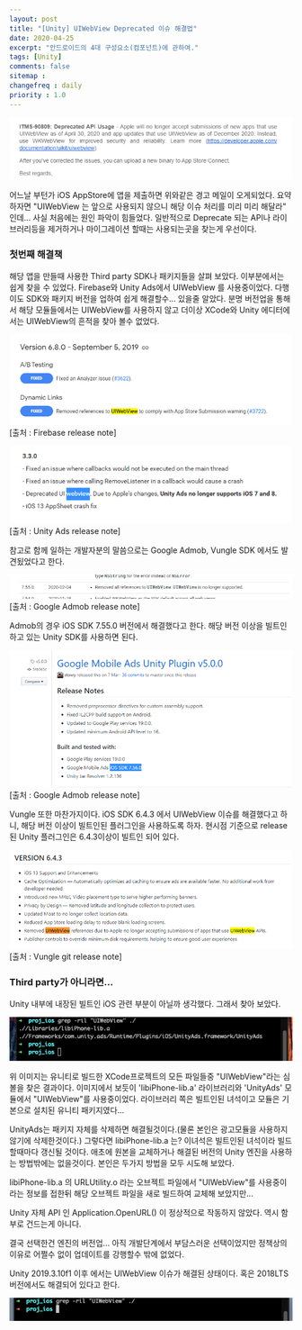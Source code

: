 ```yaml
---
layout: post
title: "[Unity] UIWebView Deprecated 이슈 해결법"
date: 2020-04-25
excerpt: "안드로이드의 4대 구성요소(컴포넌트)에 관하여."
tags: [Unity]
comments: false
sitemap :
changefreq : daily
priority : 1.0
---
```


![warning](/assets/img/uiwebview/warning.png)

어느날 부턴가 iOS AppStore에 앱을 제출하면 위와같은 경고 메일이 오게되었다.
요약하자면 "UIWebView 는 앞으로 사용되지 않으니 해당 이슈 처리를 미리 미리 해달라" 인데...
사실 처음에는 원인 파악이 힘들었다. 일반적으로 Deprecate 되는 API나 라이브러리등을 제거하거나 마이그레이션 할때는 사용되는곳을 찾는게 우선이다.

### 첫번째 해결책
해당 앱을 만들때 사용한 Third party SDK나 패키지들을 살펴 보았다. 이부분에서는 쉽게 찾을 수 있었다. Firebase와 Unity Ads에서 UIWebView 를 사용중이었다. 다행이도 SDK와 패키지 버전을 업하여 쉽게 해결할수... 있을줄 알았다. 분명 버전업을 통해서 해당 모듈들에서는 UIWebView를 사용하지 않고 더이상 XCode와 Unity 에디터에서는 UIWebView의 흔적을 찾아 볼수 없었다.

![firebase](/assets/img/uiwebview/firebase.png)
[출처 : Firebase release note]

![unityads](/assets/img/uiwebview/unityads.png)
[출처 : Unity Ads release note]

참고로 함께 일하는 개발자분의 말씀으로는 Google Admob, Vungle SDK 에서도 발견됬었다고 한다.

![admobios](/assets/img/uiwebview/admobios.png)
[출처 : Google Admob release note]

Admob의 경우 iOS SDK 7.55.0 버전에서 해결했다고 한다. 해당 버전 이상을 빌트인 하고 있는 Unity SDK를 사용하면 된다.

![admob](/assets/img/uiwebview/admob.png)
[출처 : Google Admob release note]

Vungle 또한 마찬가지이다. iOS SDK 6.4.3 에서 UIWebView 이슈를 해결했다고 하니, 해당 버전 이상이 빌트인된 플러그인을 사용하도록 하자. 현시점 기준으로 release된 Unity 플러그인은 6.4.3이상이 빌트인 되어 있다.

![vungleios](/assets/img/uiwebview/vungleios.png)
[출처 : Vungle git release note]


### Third party가 아니라면...
Unity 내부에 내장된 빌트인 iOS 관련 부분이 아닐까 생각했다. 그래서 찾아 보았다.

![before](/assets/img/uiwebview/before.png)

위 이미지는 유니티로 빌드한 XCode프로젝트의 모든 파일들중 "UIWebView"라는 심볼을 찾은 결과이다. 이미지에서 보듯이 'libiPhone-lib.a' 라이브러리와 'UnityAds' 모듈에서 "UIWebView"를 사용중이었다. 라이브러리 쪽은 빌트인된 녀석이고 모듈은 기본으로 설치된 유니티 패키지였다...

UnityAds는 패키지 자체를 삭제하면 해결될것이다.(물론 본인은 광고모듈을 사용하지 않기에 삭제한것이다.) 그렇다면 libiPhone-lib.a 는? 이녀석은 빌트인된 녀석이라 빌드할때마다 갱신될 것이다. 애초에 원본을 교체하거나 해결된 버전의 Unity 엔진을 사용하는 방법밖에는 없을것이다. 본인은 두가지 방법을 모두 시도해 보았다.

libiPhone-lib.a 의 URLUtility.o 라는 오브젝트 파일에서 "UIWebView"를 사용중이라는 정보를 접한뒤 해당 오브젝트 파일을 새로 빌드하여 교체해 보았지만...

Unity 자체 API 인 Application.OpenURL() 이 정상적으로 작동하지 않았다. 역시 함부로 건드는게 아니다.

결국 선택한건 엔진의 버전업... 아직 개발단계에서 부담스러운 선택이었지만 정책상의 이유로 어쩔수 없이 업데이트를 강행할수 밖에 없었다.

Unity 2019.3.10f1 이후 에서는 UIWebView 이슈가 해결된 상태이다. 혹은 2018LTS 버전에서도 해결되어 있다고 한다.

![after](/assets/img/uiwebview/after.png)

